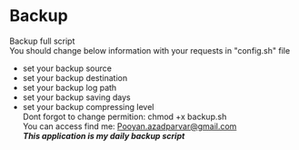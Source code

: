 # Backup
Backup full script</br>
You should change below information with your requests in "config.sh" file</br>
- set your backup source
- set your backup destination
- set your backup log path
- set your backup saving days
- set your backup compressing level</br>
Dont forgot to change permition: chmod +x backup.sh</br>
You can access find me: Pooyan.azadparvar@gmail.com </br>
***This application is my daily backup script***
